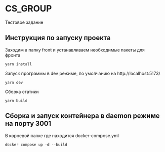 # CS_GROUP

Тестовое задание

## Инструкция по запуску проекта

Заходим а папку front и устанавливаем необходимые пакеты для фронта

```
yarn install
```

Запуск программы в dev режиме, по умолчанию на http://localhost:5173/

```
yarn dev
```

Сборка статики

```
yarn build
```

## Сборка и запуск контейнера в daemon режиме на порту 3001


В корневой папке где находится docker-compose.yml

```
docker compose up -d --build
```